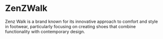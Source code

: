 # ZenZWalk
Zenz Walk is a brand known for its innovative approach to comfort and style in footwear, particularly focusing on creating shoes that combine functionality with contemporary design. 
